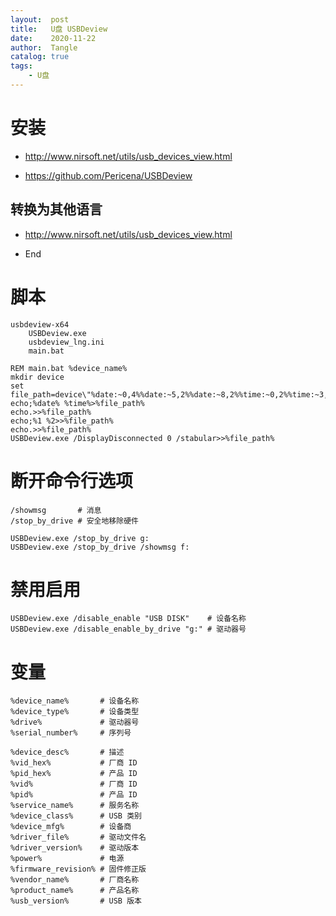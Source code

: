 ```yaml
---
layout:  post
title:   U盘 USBDeview
date:    2020-11-22
author:  Tangle
catalog: true
tags:
    - U盘
---
```


# 安装

- <http://www.nirsoft.net/utils/usb_devices_view.html>

- <https://github.com/Pericena/USBDeview>

## 转换为其他语言

- <http://www.nirsoft.net/utils/usb_devices_view.html>

- End

# 脚本

```
usbdeview-x64
    USBDeview.exe
    usbdeview_lng.ini
    main.bat
```

```
REM main.bat %device_name%
mkdir device
set file_path=device\"%date:~0,4%%date:~5,2%%date:~8,2%%time:~0,2%%time:~3,2%%time:~6,2%.txt"
echo;%date% %time%>%file_path%
echo.>>%file_path%
echo;%1 %2>>%file_path%
echo.>>%file_path%
USBDeview.exe /DisplayDisconnected 0 /stabular>>%file_path%
```

# 断开命令行选项

```
/showmsg       # 消息
/stop_by_drive # 安全地移除硬件
```

```
USBDeview.exe /stop_by_drive g:
USBDeview.exe /stop_by_drive /showmsg f:
```

# 禁用启用

```
USBDeview.exe /disable_enable "USB DISK"    # 设备名称
USBDeview.exe /disable_enable_by_drive "g:" # 驱动器号
```

# 变量

```
%device_name%       # 设备名称
%device_type%       # 设备类型
%drive%             # 驱动器号
%serial_number%     # 序列号

%device_desc%       # 描述
%vid_hex%           # 厂商 ID
%pid_hex%           # 产品 ID
%vid%               # 厂商 ID
%pid%               # 产品 ID
%service_name%      # 服务名称
%device_class%      # USB 类别
%device_mfg%        # 设备商
%driver_file%       # 驱动文件名
%driver_version%    # 驱动版本
%power%             # 电源
%firmware_revision% # 固件修正版
%vendor_name%       # 厂商名称
%product_name%      # 产品名称
%usb_version%       # USB 版本
```
